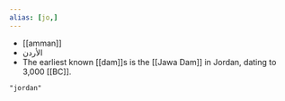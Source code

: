 ```yaml
---
alias: [jo,]
---
```


- [[amman]]
- الأردن
- The earliest known [[dam]]s is the [[Jawa Dam]] in Jordan, dating to 3,000 [[BC]].

```query
"jordan"
```